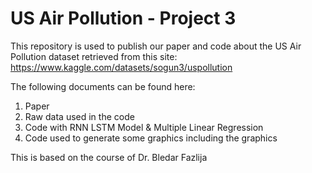 # US Air Pollution - Project 3

This repository is used to publish our paper and code about the US Air Pollution dataset retrieved from this site: https://www.kaggle.com/datasets/sogun3/uspollution

The following documents can be found here:
1. Paper
2. Raw data used in the code
3. Code with RNN LSTM Model & Multiple Linear Regression
4. Code used to generate some graphics including the graphics

This is based on the course of Dr. Bledar Fazlija

